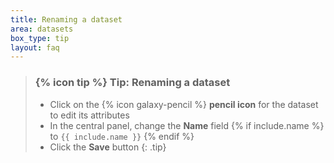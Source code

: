 ```yaml
---
title: Renaming a dataset
area: datasets
box_type: tip
layout: faq
---
```


> ### {% icon tip %} Tip: Renaming a dataset
> - Click on the {% icon galaxy-pencil %} **pencil icon** for the dataset to edit its attributes
> - In the central panel, change the **Name** field {% if include.name %} to `{{ include.name }}` {% endif %}
> - Click the **Save** button
{: .tip}
